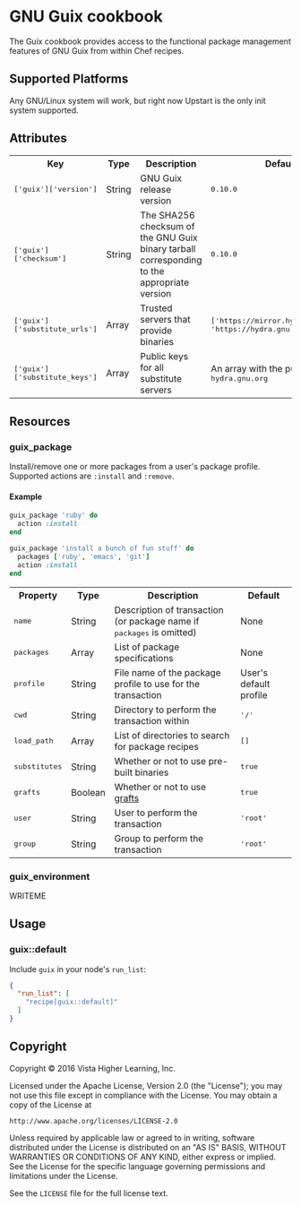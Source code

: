 # GNU Guix cookbook

The Guix cookbook provides access to the functional package management
features of GNU Guix from within Chef recipes.

## Supported Platforms

Any GNU/Linux system will work, but right now Upstart is the only init
system supported.

## Attributes

<table>
  <tr>
    <th>Key</th>
    <th>Type</th>
    <th>Description</th>
    <th>Default</th>
  </tr>
  <tr>
    <td><tt>['guix']['version']</tt></td>
    <td>String</td>
    <td>GNU Guix release version</td>
    <td><tt>0.10.0</tt></td>
  </tr>
  <tr>
    <td><tt>['guix']['checksum']</tt></td>
    <td>String</td>
    <td>
    The SHA256 checksum of the GNU Guix binary tarball corresponding
    to the appropriate version
    </td>
    <td><tt>0.10.0</tt></td>
  </tr>
  <tr>
    <td><tt>['guix']['substitute_urls']</tt></td>
    <td>Array</td>
    <td>Trusted servers that provide binaries</td>
    <td><tt>['https://mirror.hydra.gnu.org', 'https://hydra.gnu.org']</tt></td>
  </tr>
  <tr>
    <td><tt>['guix']['substitute_keys']</tt></td>
    <td>Array</td>
    <td>Public keys for all substitute servers</td>
    <td>An array with the public key for <tt>hydra.gnu.org</tt></td>
  </tr>
</table>

## Resources

### guix_package

Install/remove one or more packages from a user's package profile.
Supported actions are `:install` and `:remove`.

#### Example

```ruby
guix_package 'ruby' do
  action :install
end

guix_package 'install a bunch of fun stuff' do
  packages ['ruby', 'emacs', 'git']
  action :install
end
```

<table>
  <tr>
    <th>Property</th>
    <th>Type</th>
    <th>Description</th>
    <th>Default</th>
  </tr>
  <tr>
    <td><tt>name</tt></td>
    <td>String</td>
    <td>Description of transaction (or package name if <tt>packages</tt> is omitted)</td>
    <td>None</td>
  </tr>
  <tr>
    <td><tt>packages</tt></td>
    <td>Array</td>
    <td>List of package specifications</td>
    <td>None</td>
  </tr>
  <tr>
    <td><tt>profile</tt></td>
    <td>String</td>
    <td>File name of the package profile to use for the transaction</td>
    <td>User's default profile</td>
  </tr>
  <tr>
    <td><tt>cwd</tt></td>
    <td>String</td>
    <td>Directory to perform the transaction within</td>
    <td><tt>'/'</tt></td>
  </tr>
  <tr>
    <td><tt>load_path</tt></td>
    <td>Array</td>
    <td>List of directories to search for package recipes</td>
    <td><tt>[]</tt></td>
  </tr>
  <tr>
    <td><tt>substitutes</tt></td>
    <td>String</td>
    <td>Whether or not to use pre-built binaries</td>
    <td><tt>true</tt></td>
  </tr>
  <tr>
    <td><tt>grafts</tt></td>
    <td>Boolean</td>
    <td>
      Whether or not to use
      <a href="https://www.gnu.org/software/guix/manual/html_node/Security-Updates.html">
        grafts
      </a>
    </td>
    <td><tt>true</tt></td>
  </tr>
  <tr>
    <td><tt>user</tt></td>
    <td>String</td>
    <td>User to perform the transaction</td>
    <td><tt>'root'</tt></td>
  </tr>
  <tr>
    <td><tt>group</tt></td>
    <td>String</td>
    <td>Group to perform the transaction</td>
    <td><tt>'root'</tt></td>
  </tr>
</table>

### guix_environment

WRITEME

## Usage

### guix::default

Include `guix` in your node's `run_list`:

```json
{
  "run_list": [
    "recipe[guix::default]"
  ]
}
```

## Copyright

Copyright © 2016 Vista Higher Learning, Inc.

Licensed under the Apache License, Version 2.0 (the "License");
you may not use this file except in compliance with the License.
You may obtain a copy of the License at

    http://www.apache.org/licenses/LICENSE-2.0

Unless required by applicable law or agreed to in writing, software
distributed under the License is distributed on an "AS IS" BASIS,
WITHOUT WARRANTIES OR CONDITIONS OF ANY KIND, either express or implied.
See the License for the specific language governing permissions and
limitations under the License.

See the `LICENSE` file for the full license text.
